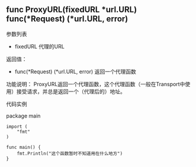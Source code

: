 ## func ProxyURL(fixedURL *url.URL) func(*Request) (*url.URL, error)

参数列表

- fixedURL 代理的URL

返回值：

- func(*Request) (*url.URL, error) 返回一个代理函数

功能说明：
ProxyURL返回一个代理函数，这个代理函数（一般在Transport中使用）接受请求，并总是返回一个（代理后的）地址。


代码实例

  package main
	
	import (
		"fmt"
	)
	
	func main() {
		fmt.Println("这个函数暂时不知道用在什么地方")
	}


